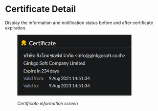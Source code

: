 # Certificate Detail

Display the information and notification status before and after certificate expiration.

<figure><img src="../../.gitbook/assets/image (82).png" alt=""><figcaption><p><em>Certificate information screen</em></p></figcaption></figure>
